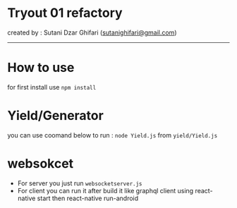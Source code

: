 # Tryout 01 refactory

created by : Sutani Dzar Ghifari (sutanighifari@gmail.com)
***


# How to use 
for first install use `npm install` 

# Yield/Generator
you can use coomand below to run : `node Yield.js` from `yield/Yield.js`

# websokcet
* For server you just run `websocketserver.js` 
* For client you can run it after build it like graphql client using react-native start then react-native run-android 
